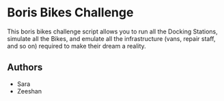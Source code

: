 
# Boris Bikes Challenge

This boris bikes challenge script allows you to run all the Docking Stations, simulate all the Bikes, and emulate all the infrastructure (vans, repair staff, and so on) required to make their dream a reality.

## Authors

+ Sara
+ Zeeshan
